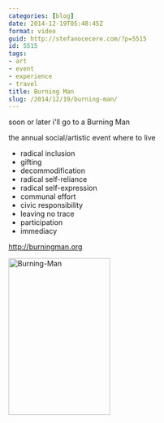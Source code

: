 ```yaml
---
categories: [blog]
date: 2014-12-19T05:48:45Z
format: video
guid: http://stefanocecere.com/?p=5515
id: 5515
tags:
- art
- event
- experience
- travel
title: Burning Man
slug: /2014/12/19/burning-man/
---
```


soon or later i'll go to a Burning Man

<div class="jetpack-video-wrapper">
</div>

the annual social/artistic event where to live

- radical inclusion
- gifting
- decommodification
- radical self-reliance
- radical self-expression
- communal effort
- civic responsibility
- leaving no trace
- participation
- immediacy

<http://burningman.org>

<img class="alignleft size-full wp-image-5516" src="http://stefanocecere.com/wp-content/uploads/sites/3/2014/12/Burning-Man.png" alt="Burning-Man" width="200" height="309" srcset="http://stefanocecere.com/wp-content/uploads/sites/3/2014/12/Burning-Man.png 200w, http://stefanocecere.com/wp-content/uploads/sites/3/2014/12/Burning-Man-194x300.png 194w" sizes="(max-width: 200px) 100vw, 200px" />
